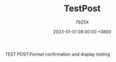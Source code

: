 ﻿---
title: TestPost
date: 2023-01-01 08:00:00 +0800
author: 7925X
---

TEST POST:Format confirmation and display testing

# [<i class="fa-solid fa-hippo fa-bounce fa-sm"></i>](https://vex7925x.github.io)

